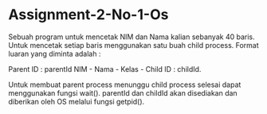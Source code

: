 # Assignment-2-No-1-Os
Sebuah program untuk mencetak NIM dan Nama kalian sebanyak 40 baris. Untuk mencetak setiap baris menggunakan satu buah child process. Format luaran yang diminta adalah :

Parent ID : parentId
NIM - Nama - Kelas - Child ID : childId.

Untuk membuat parent process menunggu child process selesai dapat menggunakan fungsi wait().  parentId dan childId akan disediakan dan diberikan oleh OS melalui fungsi getpid(). 
